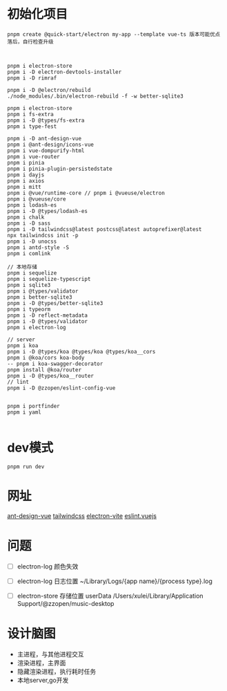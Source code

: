 # 初始化项目
```shell
pnpm create @quick-start/electron my-app --template vue-ts 版本可能优点落后，自行检查升级



pnpm i electron-store
pnpm i -D electron-devtools-installer
pnpm i -D rimraf

pnpm i -D @electron/rebuild
./node_modules/.bin/electron-rebuild -f -w better-sqlite3

pnpm i electron-store
pnpm i fs-extra
pnpm i -D @types/fs-extra
pnpm i type-fest

pnpm i -D ant-design-vue
pnpm i @ant-design/icons-vue
pnpm i vue-dompurify-html
pnpm i vue-router
pnpm i pinia
pnpm i pinia-plugin-persistedstate
pnpm i dayjs
pnpm i axios
pnpm i mitt
pnpm i @vue/runtime-core // pnpm i @vueuse/electron
pnpm i @vueuse/core
pnpm i lodash-es
pnpm i -D @types/lodash-es
pnpm i chalk
pnpm i -D sass
pnpm i -D tailwindcss@latest postcss@latest autoprefixer@latest
npx tailwindcss init -p
pnpm i -D unocss
pnpm i antd-style -S
pnpm i comlink

// 本地存储
pnpm i sequelize
pnpm i sequelize-typescript
pnpm i sqlite3
pnpm i @types/validator
pnpm i better-sqlite3
pnpm i -D @types/better-sqlite3
pnpm i typeorm
pnpm i -D reflect-metadata
pnpm i -D @types/validator
pnpm i electron-log

// server
pnpm i koa
pnpm i -D @types/koa @types/koa @types/koa__cors
pnpm i @koa/cors koa-body
-- pnpm i koa-swagger-decorator
pnpm install @koa/router
pnpm i -D @types/koa__router
// lint
pnpm i -D @zzopen/eslint-config-vue


pnpm i portfinder
pnpm i yaml
```
```shell

```

# dev模式
```shell
pnpm run dev
```

# 网址
[ant-design-vue](https://www.antdv.com/components/overview-cn/)
[tailwindcss](https://www.tailwindcss.cn/docs/guides/vite)
[electron-vite](https://cn.electron-vite.org/guide/troubleshooting.html#%E6%9E%84%E5%BB%BA)
[eslint.vuejs](https://eslint.vuejs.org/rules/first-attribute-linebreak.html)

# 问题
- [ ] electron-log 颜色失效
- [ ] electron-log 日志位置 ~/Library/Logs/{app name}/{process type}.log
- [ ] electron-store 存储位置 userData  /Users/xulei/Library/Application Support/@zzopen/music-desktop



# 设计脑图
- 主进程，与其他进程交互
- 渲染进程，主界面
- 隐藏渲染进程，执行耗时任务
- 本地server,go开发
